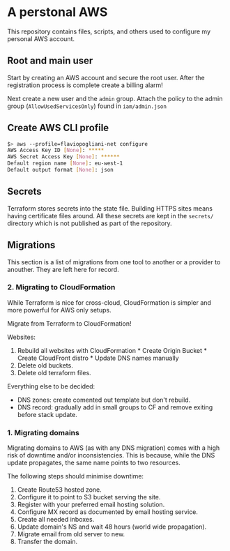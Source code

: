 A perstonal AWS
===============
This repository contains files, scripts, and others used
to configure my personal AWS account.


Root and main user
------------------
Start by creating an AWS account and secure the root user.
After the registration process is complete create a billing alarm!

Next create a new user and the `admin` group.
Attach the policy to the admin group (`AllowUsedServicesOnly`)
found in `iam/admin.json`


Create AWS CLI profile
----------------------
```bash
$> aws --profile=flaviopogliani-net configure
AWS Access Key ID [None]: *****
AWS Secret Access Key [None]: ******
Default region name [None]: eu-west-1
Default output format [None]: json
```


Secrets
-------
Terraform stores secrets into the state file.
Building HTTPS sites means having certificate files around.
All these secrets are kept in the `secrets/` directory which is
not published as part of the repository.


Migrations
----------
This section is a list of migrations from one tool to another
or a provider to anouther.
They are left here for record.

### 2. Migrating to CloudFormation
While Terraform is nice for cross-cloud,
CloudFormation is simpler and more powerful for AWS only setups.

Migrate from Terraform to CloudFormation!

Websites:

  1. Rebuild all websites with CloudFormation
    * Create Origin Bucket
    * Create CloudFront distro
    * Update DNS names manually
  2. Delete old buckets.
  3. Delete old terraform files.

Everything else to be decided:

  * DNS zones: create comented out template but don't rebuild.
  * DNS record: gradually add in small groups to CF and remove exiting before stack update.

### 1. Migrating domains
Migrating domains to AWS (as with any DNS migration) comes with
a high risk of downtime and/or inconsistencies.
This is because, while the DNS update propagates, the same name
points to two resources.

The following steps should minimise downtime:

  1. Create Route53 hosted zone.
  2. Configure it to point to S3 bucket serving the site.
  3. Register with your preferred email hosting solution.
  4. Configure MX record as documented by email hosting service.
  5. Create all needed inboxes.
  6. Update domain's NS and wait 48 hours (world wide propagation).
  7. Migrate email from old server to new.
  8. Transfer the domain.
